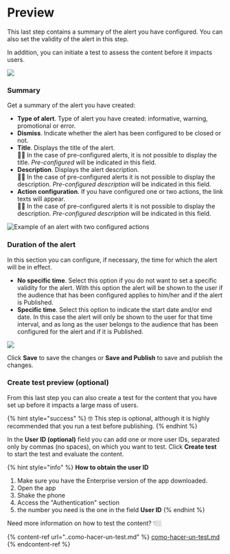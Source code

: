 Preview
=======

This last step contains a summary of the alert you have configured. You can also set the validity of the alert in this step.

In addition, you can initiate a test to assess the content before it impacts users.

![](../.gitbook/assets/step4_alerts.png)

### Summary

Get a summary of the alert you have created:

* **Type of alert**. Type of alert you have created: informative, warning, promotional or error. 
* **Dismiss**. Indicate whether the alert has been configured to be closed or not.
* **Title**. Displays the title of the alert.   
  👋🏻 In the case of pre-configured alerts, it is not possible to display the title. *Pre-configured* will be indicated in this field.
* **Description**. Displays the alert description.  
  👋🏻 In the case of pre-configured alerts it is not possible to display the description. *Pre-configured description* will be indicated in this field.
* **Action configuration**. If you have configured one or two actions, the link texts will appear.  
  👋🏻 In the case of pre-configured alerts it is not possible to display the description. *Pre-configured description* will be indicated in this field.

![Example of an alert with two configured actions](../.gitbook/assets/Ejemplo_2Acciones.png)

### Duration of the alert

In this section you can configure, if necessary, the time for which the alert will be in effect.

* **No specific time**. Select this option if you do not want to set a specific validity for the alert. With this option the alert will be shown to the user if the audience that has been configured applies to him/her and if the alert is Published.
* **Specific time**. Select this option to indicate the start date and/or end date. In this case the alert will only be shown to the user for that time interval, and as long as the user belongs to the audience that has been configured for the alert and if it is Published.

![](../.gitbook/assets/TTL.png)

Click **Save** to save the changes or **Save and Publish** to save and publish the changes.

### Create test preview (optional)

From this last step you can also create a test for the content that you have set up before it impacts a large mass of users. 

{% hint style="success" %}
🤓 This step is optional, although it is highly recommended that you run a test before publishing.
{% endhint %}

In the **User ID (optional)** field you can add one or more user IDs, separated only by commas (no spaces), on which you want to test. Click **Create test** to start the test and evaluate the content.

{% hint style="info" %}
**How to obtain the user ID** 

1. Make sure you have the Enterprise version of the app downloaded.
2. Open the app
3. Shake the phone
4. Access the "Authentication" section
5. the number you need is the one in the field **User ID** {% endhint %}

Need more information on how to test the content? 👇🏼

{% content-ref url="..como-hacer-un-test.md" %}
[como-hacer-un-test.md](../como-hacer-un-test.md)
{% endcontent-ref %}

